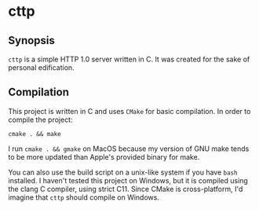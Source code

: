 # cttp

## Synopsis

`cttp` is a simple HTTP 1.0 server written in C. It was created for the sake of
personal edification.

## Compilation

This project is written in C and uses `CMake` for basic compilation. In
order to compile the project:

    cmake . && make

I run `cmake . && gmake` on MacOS because my version of GNU make tends to be
more updated than Apple's provided binary for make.

You can also use the build script on a unix-like system if you have `bash`
installed. I haven't tested this project on Windows, but it is compiled
using the clang C compiler, using strict C11. Since CMake is cross-platform,
I'd imagine that `cttp` should compile on Windows.

